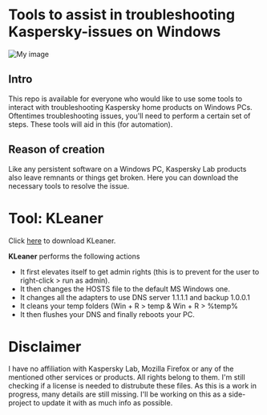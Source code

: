 # Tools to assist in troubleshooting Kaspersky-issues on Windows
![My image](https://dha4w82d62smt.cloudfront.net/items/0s3r2T2h0V3z1I110S3v/Image%202018-07-24%20at%206.59.24%20PM.png)
## Intro

This repo is available for everyone who would like to use some tools to interact with troubleshooting Kaspersky home products on Windows PCs. Oftentimes troubleshooting issues, you'll need to perform a certain set of steps. These tools will aid in this (for automation).

## Reason of creation

Like any persistent software on a Windows PC, Kaspersky Lab products also leave remnants or things get broken. Here you can download the necessary tools to resolve the issue.

# Tool: KLeaner

Click [here](https://github.com/leoleogr/Kaspersky/raw/master/KLeaner/KLeaner.exe "Click here to download") to download KLeaner.

**KLeaner** performs the following actions

- It first elevates itself to get admin rights (this is to prevent for the user to right-click > run as admin).
- It then changes the HOSTS file to the default MS Windows one.
- It changes all the adapters to use DNS server 1.1.1.1 and backup 1.0.0.1
- It cleans your temp folders (Win + R > temp & Win + R > %temp%
- It then flushes your DNS and finally reboots your PC.




# Disclaimer

I have no affiliation with Kaspersky Lab, Mozilla Firefox or any of the mentioned other services or products. All rights belong to them. I'm still checking if a license is needed to distrubute these files. As this is a work in progress, many details are still missing. I'll be working on this as a side-project to update it with as much info as possible.
